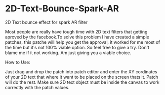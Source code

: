 # 2D-Text-Bounce-Spark-AR
2D Text bounce effect for spark AR filter

Most people are really have tough time with 2D text filters that getting aproved by the facebook.To solve this problem I have created a simple patches, this patche will help you get the approval, it worked for me most of the time but it's not 100% viable option. So feel free to give a try. Don't blame me if it not working. Am just giving you a viable choice.

How to Use:

Just drag and drop the patch into patch editor and enter the XY cordinates of your 2D text that where it want to be placed on the screen thats it. Patch will do the rest. Make sure 2D text object must be inside the canvas to work correctly with the patch values.

